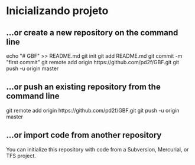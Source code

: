 <h1>Inicializando projeto</h1>

<h2>…or create a new repository on the command line</h2>
echo "# GBF" >> README.md
git init
git add README.md
git commit -m "first commit"
git remote add origin https://github.com/pd2f/GBF.git
git push -u origin master
<h2>…or push an existing repository from the command line</h2>
git remote add origin https://github.com/pd2f/GBF.git
git push -u origin master
<h2>…or import code from another repository</h2>
You can initialize this repository with code from a Subversion, Mercurial, or TFS project.
